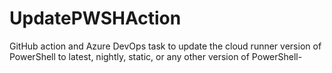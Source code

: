 # UpdatePWSHAction
GitHub action and Azure DevOps task to update the cloud runner version of PowerShell to latest, nightly, static, or any other version of PowerShell-
